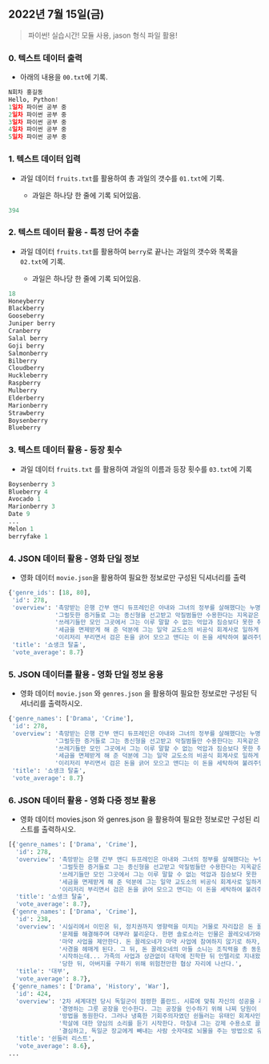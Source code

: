 ## 2022년 7월 15일(금)

> 파이썬! 실습시간! 모듈 사용, jason 형식 파일 활용!



### 0. 텍스트 데이터 출력

- 아래의 내용을 `00.txt`에 기록.

```python
N회차 홍길동
Hello, Python!
1일차 파이썬 공부 중
2일차 파이썬 공부 중
3일차 파이썬 공부 중
4일차 파이썬 공부 중
5일차 파이썬 공부 중
```

### 1. 텍스트 데이터 입력

- 과일 데이터 `fruits.txt`를 활용하여 총 과일의 갯수를 `01.txt`에 기록.
  
  - 과일은 하나당 한 줄에 기록 되어있음.

```python
394
```

### 2. 텍스트 데이터 활용 - 특정 단어 추출

- 과일 데이터 `fruits.txt`를 활용하여 `berry`로 끝나는 과일의 갯수와 목록을 `02.txt`에 기록.
  
  - 과일은 하나당 한 줄에 기록 되어있음.

```python
18
Honeyberry
Blackberry
Gooseberry
Juniper berry
Cranberry
Salal berry
Goji berry
Salmonberry
Bilberry
Cloudberry
Huckleberry
Raspberry
Mulberry
Elderberry
Marionberry
Strawberry
Boysenberry
Blueberry
```

### 3. 텍스트 데이터 활용 - 등장 횟수

- 과일 데이터 `fruits.txt` 를 활용하여 과일의 이름과 등장 횟수를 `03.txt`에 기록

```python
Boysenberry 3
Blueberry 4
Avocado 1
Marionberry 3
Date 9
...
Melon 1
berryfake 1
```

### 4. JSON 데이터 활용 - 영화 단일 정보

- 영화 데이터 `movie.json`을 활용하여 필요한 정보로만 구성된 딕셔너리를 출력

```python
{'genre_ids': [18, 80],
 'id': 278,
 'overview': '촉망받는 은행 간부 앤디 듀프레인은 아내와 그녀의 정부를 살해했다는 누명을 쓴다. 주변의 증언과 살해 현장의 '
             '그럴듯한 증거들로 그는 종신형을 선고받고 악질범들만 수용한다는 지옥같은 교도소 쇼생크로 향한다. 인간 말종 '
             '쓰레기들만 모인 그곳에서 그는 이루 말할 수 없는 억압과 짐승보다 못한 취급을 당한다. 그러던 어느 날, 간수의 '
             '세금을 면제받게 해 준 덕분에 그는 일약 교도소의 비공식 회계사로 일하게 된다. 그 와중에 교도소 소장은 죄수들을 '
             '이리저리 부리면서 검은 돈을 긁어 모으고 앤디는 이 돈을 세탁하여 불려주면서 그의 돈을 관리하는데...',
 'title': '쇼생크 탈출',
 'vote_average': 8.7}
```

### 5. JSON 데이터를 활용 - 영화 단일 정보 응용

- 영화 데이터 `movie.json` 와 `genres.json` 을 활용하여 필요한 정보로만 구성된 딕셔너리를 출력하시오.

```python
{'genre_names': ['Drama', 'Crime'],
 'id': 278,
 'overview': '촉망받는 은행 간부 앤디 듀프레인은 아내와 그녀의 정부를 살해했다는 누명을 쓴다. 주변의 증언과 살해 현장의 '
             '그럴듯한 증거들로 그는 종신형을 선고받고 악질범들만 수용한다는 지옥같은 교도소 쇼생크로 향한다. 인간 말종 '
             '쓰레기들만 모인 그곳에서 그는 이루 말할 수 없는 억압과 짐승보다 못한 취급을 당한다. 그러던 어느 날, 간수의 '
             '세금을 면제받게 해 준 덕분에 그는 일약 교도소의 비공식 회계사로 일하게 된다. 그 와중에 교도소 소장은 죄수들을 '
             '이리저리 부리면서 검은 돈을 긁어 모으고 앤디는 이 돈을 세탁하여 불려주면서 그의 돈을 관리하는데...',
 'title': '쇼생크 탈출',
 'vote_average': 8.7}
```

### 6. JSON 데이터 활용 - 영화 다중 정보 활용

- 영화 데이터 movies.json 와 genres.json 을 활용하여 필요한 정보로만 구성된 리스트를 출력하시오.

```python
[{'genre_names': ['Drama', 'Crime'],
  'id': 278,
  'overview': '촉망받는 은행 간부 앤디 듀프레인은 아내와 그녀의 정부를 살해했다는 누명을 쓴다. 주변의 증언과 살해 현장의 '    
              '그럴듯한 증거들로 그는 종신형을 선고받고 악질범들만 수용한다는 지옥같은 교도소 쇼생크로 향한다. 인간 말종 '    
              '쓰레기들만 모인 그곳에서 그는 이루 말할 수 없는 억압과 짐승보다 못한 취급을 당한다. 그러던 어느 날, 간수의 '   
              '세금을 면제받게 해 준 덕분에 그는 일약 교도소의 비공식 회계사로 일하게 된다. 그 와중에 교도소 소장은 죄수들을 '
              '이리저리 부리면서 검은 돈을 긁어 모으고 앤디는 이 돈을 세탁하여 불려주면서 그의 돈을 관리하는데...',
  'title': '쇼생크 탈출',
  'vote_average': 8.7},
 {'genre_names': ['Drama', 'Crime'],
  'id': 238,
  'overview': '시실리에서 이민온 뒤, 정치권까지 영향력을 미치는 거물로 자리잡은 돈 꼴레오네는 갖가지 고민을 호소하는 사람들의 '
              '문제를 해결해주며 대부라 불리운다. 한편 솔로소라는 인물은 꼴레오네가와 라이벌인 탓타리아 패밀리와 손잡고 새로운 '
              '마약 사업을 제안한다. 돈 꼴레오네가 마약 사업에 참여하지 않기로 하자, 돈 꼴레오네를 저격해 그는 중상을 입고 '
              '사경을 헤매게 된다. 그 뒤, 돈 꼴레오네의 아들 소니는 조직력을 총 동원해 다른 패밀리들과 피를 부르는 전쟁을 '
              '시작하는데... 가족의 사업과 상관없이 대학에 진학한 뒤 인텔리로 지내왔던 막내 아들 마이클은 아버지가 총격을 '
              '당한 뒤, 아버지를 구하기 위해 위험천만한 협상 자리에 나선다.',
  'title': '대부',
  'vote_average': 8.7},
 {'genre_names': ['Drama', 'History', 'War'],
  'id': 424,
  'overview': '2차 세계대전 당시 독일군이 점령한 폴란드. 시류에 맞춰 자신의 성공을 추구하는 기회주의자 쉰들러는 유태인이 '
              '경영하는 그릇 공장을 인수한다. 그는 공장을 인수하기 위해 나찌 당원이 되고 독일군에게 뇌물을 바치는 등 갖은 '
              '방법을 동원한다. 그러나 냉혹한 기회주의자였던 쉰들러는 유태인 회계사인 스턴과 친분을 맺으면서 냉혹한 유태인 '
              '학살에 대한 양심의 소리를 듣기 시작한다. 마침내 그는 강제 수용소로 끌려가 죽음을 맞게될 유태인들을 구해내기로 '
              '결심하고, 독일군 장교에게 빼내는 사람 숫자대로 뇌물을 주는 방법으로 유태인들을 구해내려는 계획을 세우는데...',
  'title': '쉰들러 리스트',
  'vote_average': 8.6},
...
```
